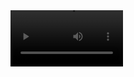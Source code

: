 <video src='https://drive.google.com/file/d/1r5RebodaiKoJN6BKoXgw7WhsOTAjjI8l/view?usp=sharing' width=180/>

